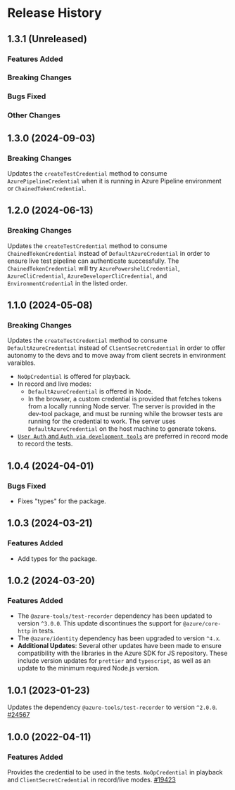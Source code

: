 # Release History

## 1.3.1 (Unreleased)

### Features Added

### Breaking Changes

### Bugs Fixed

### Other Changes

## 1.3.0 (2024-09-03)

### Breaking Changes

Updates the `createTestCredential` method to consume `AzurePipelineCredential` when it is running in Azure Pipeline environment or `ChainedTokenCredential`.

## 1.2.0 (2024-06-13)

### Breaking Changes

Updates the `createTestCredential` method to consume `ChainedTokenCredential` instead of `DefaultAzureCredential` in order to ensure live test pipeline can authenticate successfully. The `ChainedTokenCredential` will try `AzurePowershelLCredential`, `AzureCliCredential`, `AzureDeveloperCliCredential`, and `EnvironmentCredential` in the listed order.

## 1.1.0 (2024-05-08)

### Breaking Changes

Updates the `createTestCredential` method to consume `DefaultAzureCredential` instead of `ClientSecretCredential` in order to offer autonomy to the devs and to move away from client secrets in environment varaibles.

- `NoOpCredential` is offered for playback.
- In record and live modes:
  - `DefaultAzureCredential` is offered in Node.
  - In the browser, a custom credential is provided that fetches tokens from a locally running Node server. The server is provided in the dev-tool package, and must be running while the browser
    tests are running for the credential to work. The server uses `DefaultAzureCredential` on the host machine to generate tokens.
- [`User Auth` and `Auth via development tools`](https://github.com/Azure/azure-sdk-for-js/tree/main/sdk/identity/identity#authenticate-users) are preferred in record mode to record the tests.

## 1.0.4 (2024-04-01)

### Bugs Fixed

- Fixes "types" for the package.

## 1.0.3 (2024-03-21)

### Features Added

- Add types for the package.

## 1.0.2 (2024-03-20)

### Features Added

- The `@azure-tools/test-recorder` dependency has been updated to version `^3.0.0`. This update discontinues the support for `@azure/core-http` in tests.
- The `@azure/identity` dependency has been upgraded to version `^4.x`.
- **Additional Updates**: Several other updates have been made to ensure compatibility with the libraries in the Azure SDK for JS repository. These include version updates for `prettier` and `typescript`, as well as an update to the minimum required Node.js version.

## 1.0.1 (2023-01-23)

Updates the dependency `@azure-tools/test-recorder` to version `^2.0.0`.
[#24567](https://github.com/Azure/azure-sdk-for-js/pull/24567)

## 1.0.0 (2022-04-11)

### Features Added

Provides the credential to be used in the tests. `NoOpCredential` in playback and `ClientSecretCredential` in record/live modes.
[#19423](https://github.com/Azure/azure-sdk-for-js/pull/19423)

